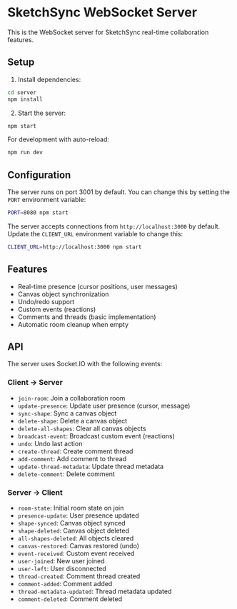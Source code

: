 # SketchSync WebSocket Server

This is the WebSocket server for SketchSync real-time collaboration features.

## Setup

1. Install dependencies:
```bash
cd server
npm install
```

2. Start the server:
```bash
npm start
```

For development with auto-reload:
```bash
npm run dev
```

## Configuration

The server runs on port 3001 by default. You can change this by setting the `PORT` environment variable:

```bash
PORT=8080 npm start
```

The server accepts connections from `http://localhost:3000` by default. Update the `CLIENT_URL` environment variable to change this:

```bash
CLIENT_URL=http://localhost:3000 npm start
```

## Features

- Real-time presence (cursor positions, user messages)
- Canvas object synchronization
- Undo/redo support
- Custom events (reactions)
- Comments and threads (basic implementation)
- Automatic room cleanup when empty

## API

The server uses Socket.IO with the following events:

### Client -> Server
- `join-room`: Join a collaboration room
- `update-presence`: Update user presence (cursor, message)
- `sync-shape`: Sync a canvas object
- `delete-shape`: Delete a canvas object
- `delete-all-shapes`: Clear all canvas objects
- `broadcast-event`: Broadcast custom event (reactions)
- `undo`: Undo last action
- `create-thread`: Create comment thread
- `add-comment`: Add comment to thread
- `update-thread-metadata`: Update thread metadata
- `delete-comment`: Delete comment

### Server -> Client
- `room-state`: Initial room state on join
- `presence-update`: User presence updated
- `shape-synced`: Canvas object synced
- `shape-deleted`: Canvas object deleted
- `all-shapes-deleted`: All objects cleared
- `canvas-restored`: Canvas restored (undo)
- `event-received`: Custom event received
- `user-joined`: New user joined
- `user-left`: User disconnected
- `thread-created`: Comment thread created
- `comment-added`: Comment added
- `thread-metadata-updated`: Thread metadata updated
- `comment-deleted`: Comment deleted

